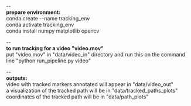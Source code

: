 --<br>
**prepare environment:<br>**
conda create --name tracking_env<br>
conda activate tracking_env<br>
conda install numpy matplotlib opencv<br>

--<br>
**to run tracking for a video "video.mov"<br>**
put "video.mov" in "data/video_in" directory and run this on the command line "python run_pipeline.py video"<br>

--<br>
**outputs:<br>**
video with tracked markers annotated will appear in "data/video_out"<br>
a visualization of the tracked path will be in "data/tracked_paths_plots"<br>
coordinates of the tracked path will be in "data/path_plots"<br>
